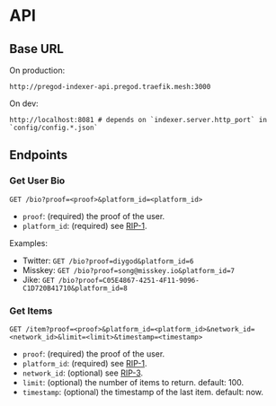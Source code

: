 # API

## Base URL

On production:

```
http://pregod-indexer-api.pregod.traefik.mesh:3000
```

On dev:

```
http://localhost:8081 # depends on `indexer.server.http_port` in `config/config.*.json`
```

## Endpoints

### Get User Bio

```
GET /bio?proof=<proof>&platform_id=<platform_id>
```

- `proof`: (required) the proof of the user.
- `platform_id`: (required) see [RIP-1](https://rss3.io/protocol/RIPs/RIP-1.html#account-platform-list).

Examples:

- Twitter: `GET /bio?proof=diygod&platform_id=6`
- Misskey: `GET /bio?proof=song@misskey.io&platform_id=7`
- Jike: `GET /bio?proof=C05E4867-4251-4F11-9096-C1D720B41710&platform_id=8`

### Get Items

```
GET /item?proof=<proof>&platform_id=<platform_id>&network_id=<network_id>&limit=<limit>&timestamp=<timestamp>
```

- `proof`: (required) the proof of the user.
- `platform_id`: (required) see [RIP-1](https://rss3.io/protocol/RIPs/RIP-1.html#account-platform-list).
- `network_id`: (optional) see [RIP-3](https://rss3.io/protocol/RIPs/RIP-3.html#item-network-list).
- `limit`: (optional) the number of items to return. default: 100.
- `timestamp`: (optional) the timestamp of the last item. default: now.
